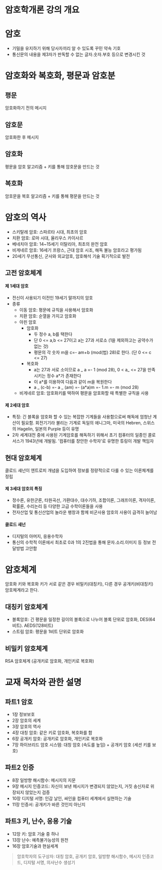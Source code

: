 # 암호학개론 강의 개요

# 암호

- 기밀을 유지하기 위해 당사자끼리 알 수 있도록 꾸민 약속 기호
- 통신문의 내용을 제3자가 판독할 수 없는 글자.숫자.부호 등으로 변경시킨 것

# 암호화와 복호화, 평문과 암호분

## 평문

암호화하기 전의 메시지

## 암호문

암호화한 후 메시지

## 암호화

평문을 암호 알고리즘 + 키를 통해 암호문을 만드는 것

## 복호화

암호문을 복호 알고리즘 + 키를 통해 평문을 만드는 것

# 암호의 역사

- 스키탈레 암호: 스파르타 시대, 최초의 암호
- 치환 암호: 로마 시대, 율리우스 카이사르
- 베네치아 암호: 14~15세기 이탈리아, 최초의 완전 암호
- 비게네르 암호: 16세기 프랑스, 근대 암호 시조, 해독 불능 암호라고 평가됨
- 20세기 무선통신, 군사와 외교암호, 암호해석 기술 획기적으로 발전

## 고전 암호체계

#### 제 1세대 암호

- 전신이 사용되기 이전인 19세기 말까지의 암호
- 종류
  - 이동 암호: 평문에 규칙을 사용해서 암호화
  - 치환 암호: 순열을 가지고 암호화
  - 아핀 암호
    - 암호화
      - 두 정수 a, b를 택한다
      - 단 0 <= a,b <= 27이고 a는 27과 서로소 (1을 제외하고는 공약수가 없는 것)
      - 평문의 각 숫자 m을 c=- am+b (mod(법) 28)로 한다. (단 0 <= c <= 27)
    - 복호화
      - a는 27과 서로 소이므로 a _ a =- 1 (mod 28), 0 < a_ <= 27을 만족시키는 정수 a\*가 존재한다
      - 이 a\*를 이용하여 다음과 같이 m을 복원한다
      - a _ (c-b) =- a _ (am) =- (a\*a)m =- 1.m =- m (mod 28)
  - 비게네르 암호: 암호화키를 택하여 평문을 암호화할 때 특별한 규칙을 사용

#### 제 2세대 암호

- 특징: 긴 블록을 암호화 할 수 있는 복잡한 기계들을 사용함으로써 해독에 엄청난 계산이 필요함. 회전기기라 불리는 기계로 독일의 에니그마, 미국의 Hebren, 스위스의 Hagelin, 일본의 Purple 등이 유명
- 2차 세계대전 중에 사용된 기계암호를 해독하기 위해서 초기 컴퓨터의 일종인 콜로서스가 1943년에 개발됨. '컴퓨터를 창안한 수학자'로 유명한 튜링이 개발 책임자

## 현대 암호체계

클로드 섀넌이 엔트로피 개념을 도입하여 정보를 정량적으로 다룰 수 있는 이론체계를 정립

#### 제 3세대 암호의 특징

- 정수론, 유한군론, 타원곡선, 가환대수, 대수기하, 조합이론, 그래프이론, 격자이론, 확률론, 수리논리 등 다양한 고급 수학이론들을 사용
- 전자산업 및 통신산업의 놀라운 팽창과 함께 비군사용 암호의 사용이 급격히 늘어남

#### 클로드 섀넌

- 디지털의 아머지, 응용수학자
- 통신의 수학적 이론에서 최초로 0과 1의 2진법을 통해 문자.소리.이미지 등 정보 전달방법 고안함

# 암호체계

암호화 키와 복호화 키가 서로 같은 경우 비밀키(대칭키), 다른 경우 공개키(비대칭키) 암호체계라고 한다.

## 대칭키 암호체계

- 블록암호: 긴 평문을 일정한 길이의 블록으로 나누어 블록 단위로 암호화, DES(64비트). AEDS(128비트)
- 스트림 암호: 평문을 1비트 단위로 암호화

## 비밀키 암호체계

RSA 암호체계 (공개키로 암호화, 개인키로 복호화)

# 교재 목차와 관한 설명

## 파트1 암호

- 1장 정보보호
- 2장 암호의 세계
- 3장 암호의 역사
- 4장 대칭 암호: 같은 키로 암호화, 복호화를 함
- 6장 공개키 암호: 공개키로 암호화, 개인키로 복호화
- 7장 하이브리드 암호 시스템: 대칭 암호 (속도를 높임) + 공개키 암호 (세션 키를 보호)

## 파트2 인증

- 8장 일방향 해시함수: 메시지의 지문
- 9장 메시지 인증코드: 자신이 보낸 메시지가 변경되지 않았는지, 거짓 송신자로 위장되지 않았는지 검증
- 10장 디지털 서명: 인감 날인, 싸인을 컴퓨터 세계에서 실현하는 기술
- 11장 인증서: 공개키가 바른 것인지 아닌지

## 파트3 키, 난수, 응용 기술

- 12장 키: 암호 기술 중 하나
- 13장 난수: 예측불가능성의 원천
- 16장 암호기술과 현실세계

> 암호학자의 도구상자: 대칭 암호, 공개키 암호, 일방향 해시함수, 메시지 인증코드, 디지털 서명, 의사난수 생성기
